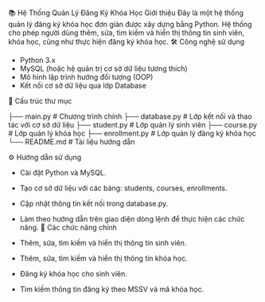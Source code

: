 📚 Hệ Thống Quản Lý Đăng Ký Khóa Học
Giới thiệu
Đây là một hệ thống quản lý đăng ký khóa học đơn giản được xây dựng bằng Python. Hệ thống cho phép người dùng thêm, sửa, tìm kiếm và hiển thị thông tin sinh viên, khóa học, cũng như thực hiện đăng ký khóa học.
🛠️ Công nghệ sử dụng
- Python 3.x
- MySQL (hoặc hệ quản trị cơ sở dữ liệu tương thích)
- Mô hình lập trình hướng đối tượng (OOP)
- Kết nối cơ sở dữ liệu qua lớp Database

📁 Cấu trúc thư mục

├── main.py               # Chương trình chính
├── database.py           # Lớp kết nối và thao tác với cơ sở dữ liệu
├── student.py            # Lớp quản lý sinh viên
├── course.py             # Lớp quản lý khóa học
├── enrollment.py         # Lớp quản lý đăng ký khóa học
└── README.md             # Tài liệu hướng dẫn

⚙️ Hướng dẫn sử dụng
- Cài đặt Python và MySQL.
- Tạo cơ sở dữ liệu với các bảng: students, courses, enrollments.
- Cập nhật thông tin kết nối trong database.py.

- Làm theo hướng dẫn trên giao diện dòng lệnh để thực hiện các chức năng.
🧩 Các chức năng chính
- Thêm, sửa, tìm kiếm và hiển thị thông tin sinh viên.
- Thêm, sửa, tìm kiếm và hiển thị thông tin khóa học.
- Đăng ký khóa học cho sinh viên.
- Tìm kiếm thông tin đăng ký theo MSSV và mã khóa học.



